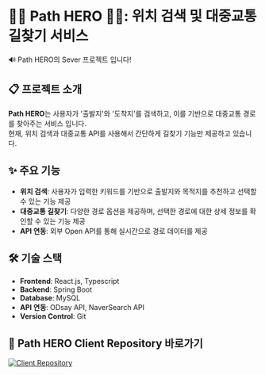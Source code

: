 # 🦸‍♀️ Path HERO 🦸‍♂️: 위치 검색 및 대중교통 길찾기 서비스
🔊 Path HERO의 Sever 프로젝트 입니다!

## 📋 프로젝트 소개 
**Path HERO**는 사용자가 '출발지'와 '도착지'를 검색하고, 이를 기반으로 대중교통 경로를 찾아주는 서비스 입니다.<br/>
현재, 위치 검색과 대중교통 API를 사용해서 간단하게 길찾기 기능만 제공하고 있습니다. <br/>

## ✨ 주요 기능 
- **위치 검색**: 사용자가 입력한 키워드를 기반으로 출발지와 목적지를 추천하고 선택할 수 있는 기능 제공
- **대중교통 길찾기**: 다양한 경로 옵션을 제공하며, 선택한 경로에 대한 상세 정보를 확인할 수 있는 기능 제공
- **API 연동**: 외부 Open API를 통해 실시간으로 경로 데이터를 제공<br/>


## 🛠️ 기술 스택 
- **Frontend**: React.js, Typescript
- **Backend**: Spring Boot
- **Database**: MySQL
- **API 연동**: ODsay API, NaverSearch API
- **Version Control**: Git


## 🔗 Path HERO Client Repository 바로가기
[![Client Repository](https://img.shields.io/badge/Server%20Repo-GitHub-blue?style=for-the-badge&logo=github)](https://github.com/hywnj/path-hero-client)
